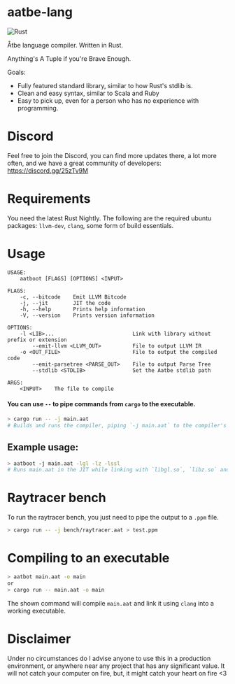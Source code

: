 # aatbe-lang
![Rust](https://github.com/chronium/aatbe-lang/workflows/Rust/badge.svg)

Åtbe language compiler. Written in Rust.

Anything's A Tuple if you're Brave Enough.

Goals:
* Fully featured standard library, similar to how Rust's stdlib is.
* Clean and easy syntax, similar to Scala and Ruby
* Easy to pick up, even for a person who has no experience with programming.

# Discord

Feel free to join the Discord, you can find more updates there, a lot more often, and we have a great community of developers: https://discord.gg/25zTv9M

# Requirements
You need the latest Rust Nightly.
The following are the required ubuntu packages: `llvm-dev`, `clang`, some form of build essentials.

# Usage
```
USAGE:
    aatboot [FLAGS] [OPTIONS] <INPUT>

FLAGS:
    -c, --bitcode    Emit LLVM Bitcode
    -j, --jit        JIT the code
    -h, --help       Prints help information
    -V, --version    Prints version information

OPTIONS:
    -l <LIB>...                         Link with library without prefix or extension
        --emit-llvm <LLVM_OUT>          File to output LLVM IR
    -o <OUT_FILE>                       File to output the compiled code
        --emit-parsetree <PARSE_OUT>    File to output Parse Tree
        --stdlib <STDLIB>               Set the Aatbe stdlib path

ARGS:
    <INPUT>    The file to compile
```

#### You can use `--` to pipe commands from `cargo` to the executable.
```sh
> cargo run -- -j main.aat
# Builds and runs the compiler, piping `-j main.aat` to the compiler's stdin
```

## Example usage:

```sh
> aatboot -j main.aat -lgl -lz -lssl
# Runs main.aat in the JIT while linking with `libgl.so`, `libz.so` and `libssl.so`
```


# Raytracer bench

To run the raytracer bench, you just need to pipe the output to a `.ppm` file.

```sh
> cargo run -- -j bench/raytracer.aat > test.ppm
```

# Compiling to an executable

```sh
> aatbot main.aat -o main
or
> cargo run -- main.aat -o main
```

The shown command will compile `main.aat` and link it using `clang` into a working executable.

# Disclaimer
Under no circumstances do I advise anyone to use this in a production environment, or anywhere near any project that has any significant value. It will not catch your computer on fire, but, it might catch your heart on fire <3
